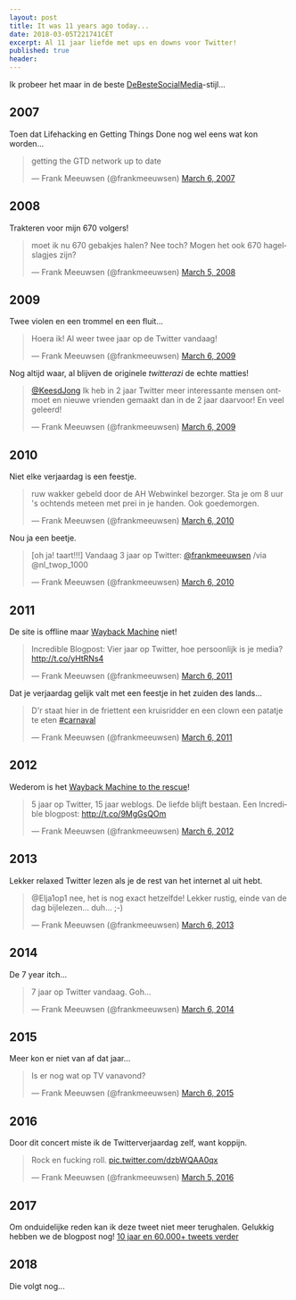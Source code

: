 ```yaml
---
layout: post
title: It was 11 years ago today...
date: 2018-03-05T221741CET
excerpt: Al 11 jaar liefde met ups en downs voor Twitter!
published: true
header:
---
```


Ik probeer het maar in de beste [DeBesteSocialMedia](https://www.thebestsocial.media/nl/)-stijl...

## 2007

Toen dat Lifehacking en Getting Things Done nog wel eens wat kon worden...

<blockquote class="twitter-tweet" data-lang="en"><p lang="en" dir="ltr">getting the GTD network up to date</p>&mdash; Frank Meeuwsen (@frankmeeuwsen) <a href="https://twitter.com/frankmeeuwsen/status/5889188?ref_src=twsrc%5Etfw">March 6, 2007</a></blockquote>
<script async src="https://platform.twitter.com/widgets.js" charset="utf-8"></script>


## 2008

Trakteren voor mijn 670 volgers!

<blockquote class="twitter-tweet" data-lang="en"><p lang="nl" dir="ltr">moet ik nu 670 gebakjes halen? Nee toch? Mogen het ook 670 hagelslagjes zijn?</p>&mdash; Frank Meeuwsen (@frankmeeuwsen) <a href="https://twitter.com/frankmeeuwsen/status/767265964?ref_src=twsrc%5Etfw">March 5, 2008</a></blockquote>
<script async src="https://platform.twitter.com/widgets.js" charset="utf-8"></script>


## 2009

Twee violen en een trommel en een fluit...

<blockquote class="twitter-tweet" data-lang="en"><p lang="nl" dir="ltr">Hoera ik! Al weer twee jaar op de Twitter vandaag!</p>&mdash; Frank Meeuwsen (@frankmeeuwsen) <a href="https://twitter.com/frankmeeuwsen/status/1287516269?ref_src=twsrc%5Etfw">March 6, 2009</a></blockquote>
<script async src="https://platform.twitter.com/widgets.js" charset="utf-8"></script>

Nog altijd waar, al blijven de originele _twitterazi_ de echte matties!

<blockquote class="twitter-tweet" data-lang="en"><p lang="nl" dir="ltr"><a href="https://twitter.com/KeesdJong?ref_src=twsrc%5Etfw">@KeesdJong</a> Ik heb in 2 jaar Twitter meer interessante mensen ontmoet en nieuwe vrienden gemaakt dan in de 2 jaar daarvoor! En veel geleerd!</p>&mdash; Frank Meeuwsen (@frankmeeuwsen) <a href="https://twitter.com/frankmeeuwsen/status/1287531598?ref_src=twsrc%5Etfw">March 6, 2009</a></blockquote>
<script async src="https://platform.twitter.com/widgets.js" charset="utf-8"></script>


## 2010

Niet elke verjaardag is een feestje.

<blockquote class="twitter-tweet" data-lang="en"><p lang="nl" dir="ltr">ruw wakker gebeld door de AH Webwinkel bezorger. Sta je om 8 uur &#39;s ochtends meteen met prei in je handen. Ook goedemorgen.</p>&mdash; Frank Meeuwsen (@frankmeeuwsen) <a href="https://twitter.com/frankmeeuwsen/status/10063946940?ref_src=twsrc%5Etfw">March 6, 2010</a></blockquote>
<script async src="https://platform.twitter.com/widgets.js" charset="utf-8"></script>

Nou ja een beetje.

<blockquote class="twitter-tweet" data-lang="en"><p lang="nl" dir="ltr">[oh ja! taart!!!] Vandaag 3 jaar op  Twitter: <a href="https://twitter.com/frankmeeuwsen?ref_src=twsrc%5Etfw">@frankmeeuwsen</a> /via @nl_twop_1000</p>&mdash; Frank Meeuwsen (@frankmeeuwsen) <a href="https://twitter.com/frankmeeuwsen/status/10068277945?ref_src=twsrc%5Etfw">March 6, 2010</a></blockquote>
<script async src="https://platform.twitter.com/widgets.js" charset="utf-8"></script>


## 2011

De site is offline maar [Wayback Machine](http://web.archive.org/web/20130804073839/http://incredibleadventure.nl/2011/03/vier-jaar-op-twitter-hoe-persoonlijk-is-je-media/) niet!

<blockquote class="twitter-tweet" data-lang="en"><p lang="nl" dir="ltr">Incredible Blogpost: Vier jaar op Twitter, hoe persoonlijk is je media? <a href="http://t.co/yHtRNs4">http://t.co/yHtRNs4</a></p>&mdash; Frank Meeuwsen (@frankmeeuwsen) <a href="https://twitter.com/frankmeeuwsen/status/44329345350766592?ref_src=twsrc%5Etfw">March 6, 2011</a></blockquote>
<script async src="https://platform.twitter.com/widgets.js" charset="utf-8"></script>

Dat je verjaardag gelijk valt met een feestje in het zuiden des lands...

<blockquote class="twitter-tweet" data-lang="en"><p lang="nl" dir="ltr">D&#39;r staat hier in de friettent een kruisridder en een clown een patatje te eten <a href="https://twitter.com/hashtag/carnaval?src=hash&amp;ref_src=twsrc%5Etfw">#carnaval</a></p>&mdash; Frank Meeuwsen (@frankmeeuwsen) <a href="https://twitter.com/frankmeeuwsen/status/44446324820676609?ref_src=twsrc%5Etfw">March 6, 2011</a></blockquote>
<script async src="https://platform.twitter.com/widgets.js" charset="utf-8"></script>


## 2012

Wederom is het [Wayback Machine to the rescue](http://web.archive.org/web/20130609131857/http://incredibleadventure.nl/2012/03/5-jaar-op-twitter-en-15-jaar-weblogs-de-liefde-voor-publiceren-blijft)!

<blockquote class="twitter-tweet" data-lang="en"><p lang="nl" dir="ltr">5 jaar op Twitter, 15 jaar weblogs. De liefde blijft bestaan. Een Incredible blogpost: <a href="http://t.co/9MgGsQOm">http://t.co/9MgGsQOm</a></p>&mdash; Frank Meeuwsen (@frankmeeuwsen) <a href="https://twitter.com/frankmeeuwsen/status/176930124183248897?ref_src=twsrc%5Etfw">March 6, 2012</a></blockquote>
<script async src="https://platform.twitter.com/widgets.js" charset="utf-8"></script>


## 2013

Lekker relaxed Twitter lezen als je de rest van het internet al uit hebt.

<blockquote class="twitter-tweet" data-lang="en"><p lang="nl" dir="ltr">@Elja1op1 nee, het is nog exact hetzelfde! Lekker rustig, einde van de dag bijlelezen… duh… ;-)</p>&mdash; Frank Meeuwsen (@frankmeeuwsen) <a href="https://twitter.com/frankmeeuwsen/status/309236103506972672?ref_src=twsrc%5Etfw">March 6, 2013</a></blockquote>
<script async src="https://platform.twitter.com/widgets.js" charset="utf-8"></script>


## 2014

De 7 year itch...

<blockquote class="twitter-tweet" data-lang="en"><p lang="nl" dir="ltr">7 jaar op Twitter vandaag. Goh…</p>&mdash; Frank Meeuwsen (@frankmeeuwsen) <a href="https://twitter.com/frankmeeuwsen/status/441471992639029248?ref_src=twsrc%5Etfw">March 6, 2014</a></blockquote>
<script async src="https://platform.twitter.com/widgets.js" charset="utf-8"></script>


## 2015

Meer kon er niet van af dat jaar...

<blockquote class="twitter-tweet" data-lang="en"><p lang="nl" dir="ltr">Is er nog wat op TV vanavond?</p>&mdash; Frank Meeuwsen (@frankmeeuwsen) <a href="https://twitter.com/frankmeeuwsen/status/573895399007784961?ref_src=twsrc%5Etfw">March 6, 2015</a></blockquote>
<script async src="https://platform.twitter.com/widgets.js" charset="utf-8"></script>


## 2016

Door dit concert miste ik de Twitterverjaardag zelf, want koppijn.

<blockquote class="twitter-tweet" data-lang="en"><p lang="en" dir="ltr">Rock en fucking roll. <a href="https://t.co/dzbWQAA0qx">pic.twitter.com/dzbWQAA0qx</a></p>&mdash; Frank Meeuwsen (@frankmeeuwsen) <a href="https://twitter.com/frankmeeuwsen/status/706221013919473664?ref_src=twsrc%5Etfw">March 5, 2016</a></blockquote>
<script async src="https://platform.twitter.com/widgets.js" charset="utf-8"></script>


## 2017

Om onduidelijke reden kan ik deze tweet niet meer terughalen. Gelukkig hebben we de blogpost nog! [10 jaar en 60.000+ tweets verder](https://medium.com/@frankmeeuwsen/10-jaar-en-60-000-tweets-verder-f0096aecf159)

## 2018

Die volgt nog...

